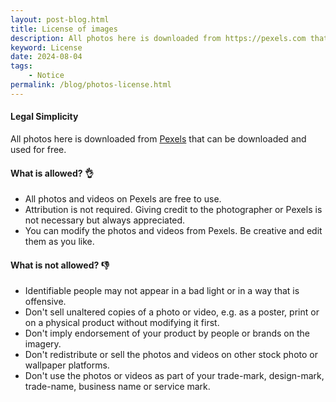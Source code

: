 ```yaml
---
layout: post-blog.html 
title: License of images
description: All photos here is downloaded from https://pexels.com that can be downloaded and used for free.
keyword: License
date: 2024-08-04
tags:
    - Notice
permalink: /blog/photos-license.html
---
```


#### Legal Simplicity

All photos here is downloaded from [Pexels](https://pexels.com) that can be downloaded and used for free.

#### What is allowed? 👌

- All photos and videos on Pexels are free to use.
- Attribution is not required. Giving credit to the photographer or Pexels is not necessary but always appreciated.
- You can modify the photos and videos from Pexels. Be creative and edit them as you like.

#### What is not allowed? 👎

- Identifiable people may not appear in a bad light or in a way that is offensive.
- Don't sell unaltered copies of a photo or video, e.g. as a poster, print or on a physical product without modifying it first.
- Don't imply endorsement of your product by people or brands on the imagery.
- Don't redistribute or sell the photos and videos on other stock photo or wallpaper platforms.
- Don't use the photos or videos as part of your trade-mark, design-mark, trade-name, business name or service mark.